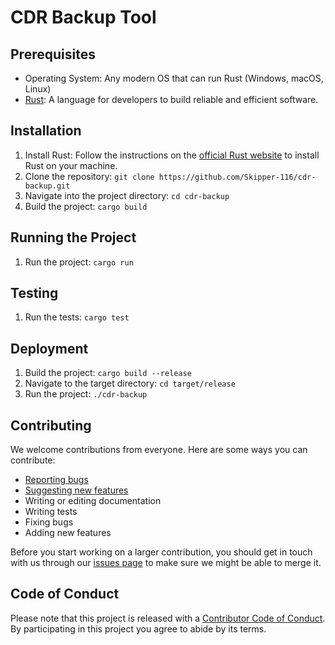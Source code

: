 # CDR Backup Tool

## Prerequisites

- Operating System: Any modern OS that can run Rust (Windows, macOS, Linux)
- [Rust](https://www.rust-lang.org/tools/install): A language for developers to build reliable and efficient software.

## Installation

1. Install Rust: Follow the instructions on the [official Rust website](https://www.rust-lang.org/tools/install) to install Rust on your machine.
2. Clone the repository: `git clone https://github.com/Skipper-116/cdr-backup.git`
3. Navigate into the project directory: `cd cdr-backup`
4. Build the project: `cargo build`

## Running the Project

1. Run the project: `cargo run`

## Testing

1. Run the tests: `cargo test`

## Deployment
1. Build the project: `cargo build --release`
2. Navigate to the target directory: `cd target/release`
3. Run the project: `./cdr-backup`

## Contributing

We welcome contributions from everyone. Here are some ways you can contribute:

- [Reporting bugs](https://github.com/Skipper-116/cdr-backup/issues)
- [Suggesting new features](https://github.com/Skipper-116/cdr-backup/issues)
- Writing or editing documentation
- Writing tests
- Fixing bugs
- Adding new features

Before you start working on a larger contribution, you should get in touch with us through our [issues page](https://github.com/username/projectname/issues) to make sure we might be able to merge it.

## Code of Conduct

Please note that this project is released with a [Contributor Code of Conduct](https://www.contributor-covenant.org/version/2/0/code_of_conduct/). By participating in this project you agree to abide by its terms.